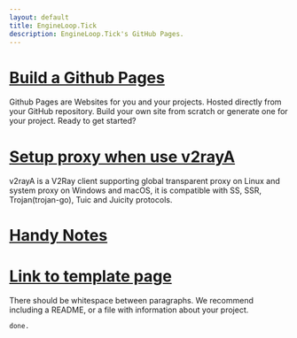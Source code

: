 ```yaml
---
layout: default
title: EngineLoop.Tick
description: EngineLoop.Tick's GitHub Pages.
---
```


# [Build a Github Pages](./posts/GithubPages.html)
Github Pages are Websites for you and your projects. Hosted directly from your GitHub repository. Build your own site from scratch or generate one for your project. Ready to get started?

# [Setup proxy when use v2rayA](./posts/v2rayA.html)
v2rayA is a V2Ray client supporting global transparent proxy on Linux and system proxy on Windows and macOS, it is compatible with SS, SSR, Trojan(trojan-go), Tuic and Juicity protocols.

# [Handy Notes](./posts/HandyNotes/index.html)

# [Link to template page](./template-page.html)

There should be whitespace between paragraphs. We recommend including a README, or a file with information about your project.


```
done.
```
